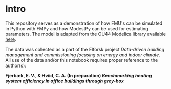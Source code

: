 # Intro
This repository serves as a demonstration of how FMU's can be simulated in Python with FMPy and how ModestPy can be used for estimating parameters. The model is adapted from the OU44 Modelica library available [here](https://github.com/sdu-cfei/OU44).

The data was collected as a part of the Elforsk project *Data-driven building management and commissioning focusing on energy and indoor climate*. All use of the data and/or this notebook requires proper reference to the author(s):

__Fjerbæk, E. V., & Hviid, C. A. (In preparation) *Benchmarking heating system efficiency in office buildings through grey-box*__
